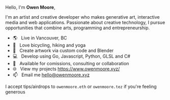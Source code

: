 Hello, I'm **Owen Moore**,

I'm an artist and creative developer who makes generative art, interactive media and web applications. Passionate about creative technology, I pursue opportunities that combine arts, programming and entrepreneurship.

- 🌎 &nbsp; Live in Vancouver, BC
- 🚴 &nbsp; Love bicycling, hiking and yoga
- 🎨 &nbsp; Create artwork via custom code and Blender
- 💻 &nbsp; Develop using Go, Javascript, Python, GLSL and C#
- 📅 &nbsp; Available for comissions, consulting or collaboration
- 🌐 &nbsp; View my projects https://www.owenmoore.xyz/
- 📫 &nbsp; Email me [hello@owenmoore.xyz](mailto:hello@owenmoore.xyz)

I accept tips/airdrops to `owenmoore.eth` or `owenmoore.tez` if you're feeling generous